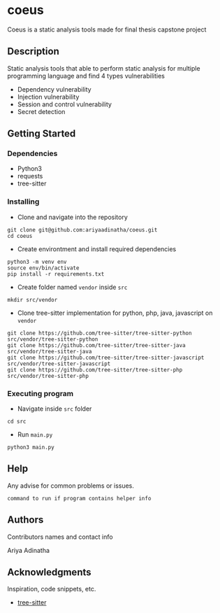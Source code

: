 # coeus

Coeus is a static analysis tools made for final thesis capstone project

## Description

Static analysis tools that able to perform static analysis for multiple programming language and find 4 types vulnerabilities
* Dependency vulnerability
* Injection vulnerability
* Session and control vulnerability
* Secret detection

## Getting Started

### Dependencies

* Python3
* requests
* tree-sitter

### Installing

* Clone and navigate into the repository
```
git clone git@github.com:ariyaadinatha/coeus.git
cd coeus
```
* Create environtment and install required dependencies
```
python3 -m venv env
source env/bin/activate
pip install -r requirements.txt
```
* Create folder named `vendor` inside `src`
```
mkdir src/vendor
```
* Clone tree-sitter implementation for python, php, java, javascript on `vendor`
```
git clone https://github.com/tree-sitter/tree-sitter-python src/vendor/tree-sitter-python
git clone https://github.com/tree-sitter/tree-sitter-java src/vendor/tree-sitter-java
git clone https://github.com/tree-sitter/tree-sitter-javascript src/vendor/tree-sitter-javascript
git clone https://github.com/tree-sitter/tree-sitter-php src/vendor/tree-sitter-php
```

### Executing program

* Navigate inside `src` folder
```
cd src
```
* Run `main.py`
```
python3 main.py
```

## Help

Any advise for common problems or issues.
```
command to run if program contains helper info
```

## Authors

Contributors names and contact info

Ariya Adinatha


## Acknowledgments

Inspiration, code snippets, etc.
* [tree-sitter](https://github.com/tree-sitter/tree-sitter)
